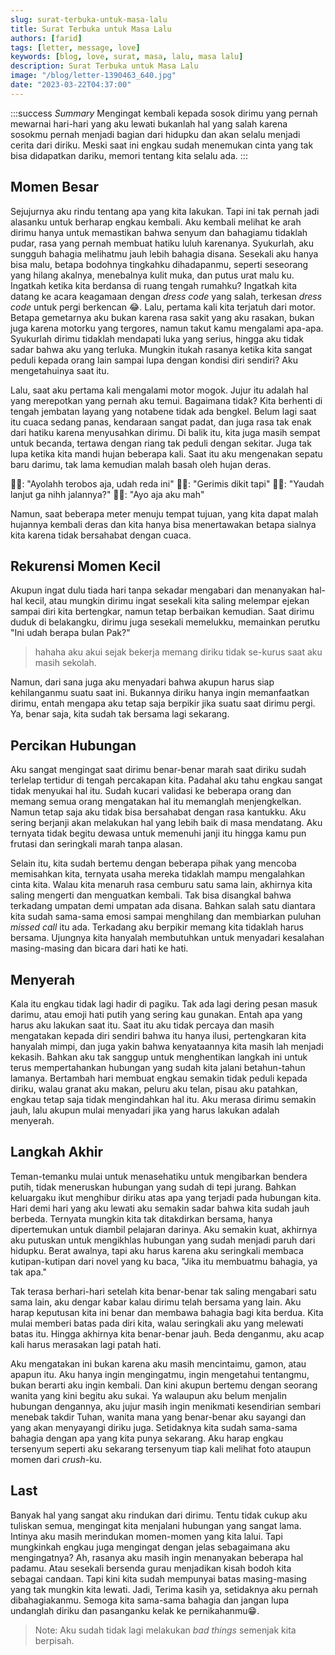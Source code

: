 ```yaml
---
slug: surat-terbuka-untuk-masa-lalu
title: Surat Terbuka untuk Masa Lalu
authors: [farid]
tags: [letter, message, love]
keywords: [blog, love, surat, masa, lalu, masa lalu]
description: Surat Terbuka untuk Masa Lalu
image: "/blog/letter-1390463_640.jpg"
date: "2023-03-22T04:37:00"
---
```


:::success _Summary_
Mengingat kembali kepada sosok dirimu yang pernah mewarnai hari-hari yang aku lewati bukanlah hal yang salah karena sosokmu pernah
menjadi bagian dari hidupku dan akan selalu menjadi cerita dari diriku. Meski saat ini engkau sudah menemukan cinta yang tak bisa
didapatkan dariku, memori tentang kita selalu ada.
:::

<!--truncate-->

## Momen Besar

Sejujurnya aku rindu tentang apa yang kita lakukan. Tapi ini tak pernah jadi alasanku untuk berharap engkau kembali. Aku kembali melihat
ke arah dirimu hanya untuk memastikan bahwa senyum dan bahagiamu tidaklah pudar, rasa yang pernah membuat hatiku luluh karenanya. Syukurlah,
aku sungguh bahagia melihatmu jauh lebih bahagia disana. Sesekali aku hanya bisa malu, betapa bodohnya tingkahku dihadapanmu, seperti
seseorang yang hilang akalnya, menebalnya kulit muka, dan putus urat malu ku. Ingatkah ketika kita berdansa di ruang tengah rumahku? Ingatkah
kita datang ke acara keagamaan dengan _dress code_ yang salah, terkesan _dress code_ untuk pergi berkencan 😂. Lalu, pertama kali kita
terjatuh dari motor. Betapa gemetarnya aku bukan karena rasa sakit yang aku rasakan, bukan juga karena motorku yang tergores, namun takut
kamu mengalami apa-apa. Syukurlah dirimu tidaklah mendapati luka yang serius, hingga aku tidak sadar bahwa aku yang terluka. Mungkin
itukah rasanya ketika kita sangat peduli kepada orang lain sampai lupa dengan kondisi diri sendiri? Aku mengetahuinya saat itu.

Lalu, saat aku pertama kali mengalami motor mogok. Jujur itu adalah hal yang merepotkan yang pernah aku temui. Bagaimana tidak? Kita berhenti
di tengah jembatan layang yang notabene tidak ada bengkel. Belum lagi saat itu cuaca sedang panas, kendaraan sangat padat, dan juga rasa
tak enak dari hatiku karena menyusahkan dirimu. Di balik itu, kita juga masih sempat untuk becanda, tertawa dengan riang tak peduli dengan
sekitar. Juga tak lupa ketika kita mandi hujan beberapa kali. Saat itu aku mengenakan sepatu baru darimu, tak lama kemudian malah basah oleh
hujan deras.

🧑🏻: "Ayolahh terobos aja, udah reda ini"
👧🏻: "Gerimis dikit tapi"
🧑🏻: "Yaudah lanjut ga nihh jalannya?"
👧🏻: "Ayo aja aku mah"

Namun, saat beberapa meter menuju tempat tujuan, yang kita dapat malah hujannya kembali deras dan kita hanya bisa menertawakan betapa
sialnya kita karena tidak bersahabat dengan cuaca.

## Rekurensi Momen Kecil

Akupun ingat dulu tiada hari tanpa sekadar mengabari dan menanyakan hal-hal kecil, atau mungkin dirimu ingat sesekali kita saling melempar
ejekan sampai diri kita bertengkar, namun tetap berbaikan kemudian. Saat dirimu duduk di belakangku, dirimu juga sesekali memelukku,
memainkan perutku "Ini udah berapa bulan Pak?"

> hahaha aku akui sejak bekerja memang diriku tidak se-kurus saat aku masih sekolah.

Namun, dari sana juga aku menyadari bahwa akupun harus siap kehilanganmu suatu saat ini. Bukannya diriku hanya ingin memanfaatkan dirimu,
entah mengapa aku tetap saja berpikir jika suatu saat dirimu pergi. Ya, benar saja, kita sudah tak bersama lagi sekarang.

## Percikan Hubungan

Aku sangat mengingat saat dirimu benar-benar marah saat diriku sudah terlelap tertidur di tengah percakapan kita. Padahal aku tahu engkau
sangat tidak menyukai hal itu. Sudah kucari validasi ke beberapa orang dan memang semua orang mengatakan hal itu memanglah menjengkelkan.
Namun tetap saja aku tidak bisa bersahabat dengan rasa kantukku. Aku sering berjanji akan melakukan hal yang lebih baik di masa mendatang.
Aku ternyata tidak begitu dewasa untuk memenuhi janji itu hingga kamu pun frutasi dan seringkali marah tanpa alasan.

Selain itu, kita sudah bertemu dengan beberapa pihak yang mencoba memisahkan kita, ternyata usaha mereka tidaklah mampu mengalahkan
cinta kita. Walau kita menaruh rasa cemburu satu sama lain, akhirnya kita saling mengerti dan menguatkan kembali. Tak bisa disangkal bahwa
terkadang umpatan demi umpatan ada disana. Bahkan salah satu diantara kita sudah sama-sama emosi sampai menghilang dan membiarkan puluhan
_missed call_ itu ada. Terkadang aku berpikir memang kita tidaklah harus bersama. Ujungnya kita hanyalah membutuhkan untuk menyadari
kesalahan masing-masing dan bicara dari hati ke hati.

## Menyerah

Kala itu engkau tidak lagi hadir di pagiku. Tak ada lagi dering pesan masuk darimu, atau emoji hati putih yang sering kau gunakan. Entah
apa yang harus aku lakukan saat itu. Saat itu aku tidak percaya dan masih mengatakan kepada diri sendiri bahwa itu hanya ilusi, pertengkaran
kita hanyalah mimpi, dan juga yakin bahwa kenyataannya kita masih lah menjadi kekasih. Bahkan aku tak sanggup untuk menghentikan langkah ini untuk
terus mempertahankan hubungan yang sudah kita jalani betahun-tahun lamanya. Bertambah hari membuat engkau semakin tidak peduli kepada diriku,
walau granat aku makan, peluru aku telan, pisau aku patahkan, engkau tetap saja tidak mengindahkan hal itu. Aku merasa dirimu semakin jauh,
lalu akupun mulai menyadari jika yang harus lakukan adalah menyerah.

## Langkah Akhir

Teman-temanku mulai untuk menasehatiku untuk mengibarkan bendera putih, tidak meneruskan hubungan yang sudah di tepi jurang. Bahkan
keluargaku ikut menghibur diriku atas apa yang terjadi pada hubungan kita. Hari demi hari yang aku lewati aku semakin sadar bahwa kita
sudah jauh berbeda. Ternyata mungkin kita tak ditakdirkan bersama, hanya dipertemukan untuk diambil pelajaran darinya. Aku semakin kuat,
akhirnya aku putuskan untuk mengikhlas hubungan yang sudah menjadi paruh dari hidupku. Berat awalnya, tapi aku harus karena aku seringkali
membaca kutipan-kutipan dari novel yang ku baca, "Jika itu membuatmu bahagia, ya tak apa."

Tak terasa berhari-hari setelah kita benar-benar tak saling mengabari satu sama lain, aku dengar kabar kalau dirimu telah bersama yang lain.
Aku harap keputusan kita ini benar dan membawa bahagia bagi kita berdua. Kita mulai memberi batas pada diri kita, walau seringkali aku
yang melewati batas itu. Hingga akhirnya kita benar-benar jauh. Beda denganmu, aku acap kali harus merasakan lagi patah hati.

Aku mengatakan ini bukan karena aku masih mencintaimu, gamon, atau apapun itu. Aku hanya ingin mengingatmu, ingin mengetahui tentangmu,
bukan berarti aku ingin kembali. Dan kini akupun bertemu dengan seorang wanita yang kini begitu aku sukai. Ya walaupun aku belum menjalin
hubungan dengannya, aku jujur masih ingin menikmati kesendirian sembari menebak takdir Tuhan, wanita mana yang benar-benar aku sayangi dan
yang akan menyayangi diriku juga. Setidaknya kita sudah sama-sama bahagia dengan apa yang kita punya sekarang. Aku harap engkau tersenyum
seperti aku sekarang tersenyum tiap kali melihat foto ataupun momen dari _crush_-ku.

## Last

Banyak hal yang sangat aku rindukan dari dirimu. Tentu tidak cukup aku tuliskan semua, mengingat kita menjalani hubungan yang sangat lama.
Intinya aku masih merindukan momen-momen yang kita lalui. Tapi mungkinkah engkau juga mengingat dengan jelas sebagaimana aku mengingatnya?
Ah, rasanya aku masih ingin menanyakan beberapa hal padamu. Atau sesekali bersenda gurau menjadikan kisah bodoh kita sebagai candaan.
Tapi kini kita sudah mempunyai batas masing-masing yang tak mungkin kita lewati. Jadi, Terima kasih ya, setidaknya aku pernah
dibahagiakanmu. Semoga kita sama-sama bahagia dan jangan lupa undanglah diriku dan pasanganku kelak ke pernikahanmu😁.

> Note: Aku sudah tidak lagi melakukan _bad things_ semenjak kita berpisah.

